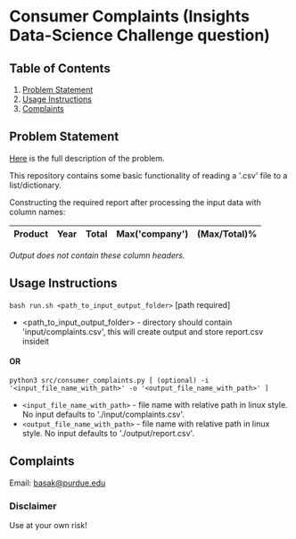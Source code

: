 # Consumer Complaints (Insights Data-Science Challenge question)

## Table of Contents
1. [Problem Statement](README.md#problem_statement)
1. [Usage Instructions](README.md#usage_instructions)
1. [Complaints](README.md#complaints)

## Problem Statement
[Here](https://github.com/InsightDataScience/consumer_complaints/blob/master/README.md#consumer-complaints) is the full description of the problem.

This repository contains some basic functionality of reading a '.csv' file to a list/dictionary. 

Constructing the required report after processing the input data with column names:
 
Product | Year | Total | Max('company') | (Max/Total)% 
------- | ---- | ----- | -------------- | ------------ 

<i>Output does not contain these column headers.</i>

## Usage Instructions

`bash run.sh <path_to_input_output_folder>` [path required]
* <path_to_input_output_folder> - directory should contain 'input/complaints.csv', this will create output and store report.csv insideit

 #### OR
`python3 src/consumer_complaints.py [ (optional) -i '<input_file_name_with_path>' -o '<output_file_name_with_path>' ]`

* `<input_file_name_with_path>` - file name with relative path in linux style. No input defaults to './input/complaints.csv'.
* `<output_file_name_with_path>` - file name with relative path in linux style. No input defaults to './output/report.csv'.

## Complaints
Email: [basak@purdue.edu](mailto:basak@purdue.edu)

### Disclaimer
Use at your own risk!